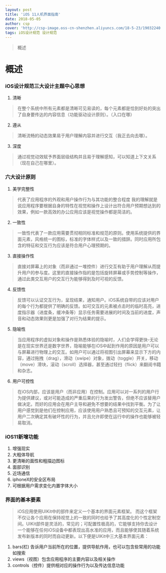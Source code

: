 ```yaml
---
layout: post
title: 'iOS 11人机界面指南'
date: 2018-05-05
author: csp
cover: 'http://csp-image.oss-cn-shenzhen.aliyuncs.com/18-5-23/19032240.jpg'
tags: iOS设计规范 设计规范
---
```


> 概述

# 概述

### iOS设计规范三大设计主题中心思想
1. 清晰
>在整个系统中所有元素都是清晰可见易读的，每个元素都是恰到好处的突出了自身要传达的内容信息（功能驱动设计原则）。（入口在哪）
2. 遵从
>清晰流畅的动态效果易于用户理解内容并进行交互（我正去向去哪）。
3. 深度
>通过视觉动效赋予界面层级结构并且易于理解感知，可以知道上下文关系（现在自己在哪里）。

### 六大设计原则
1. 美学完整性
>代表了应用程序的外观和用户操作行为与其功能的整合程度
我的理解就是说应用程序要根据自身的特性在视觉和操作上设计出符合用户预期想达到的效果，例如一款高效的办公应用应该是视觉操作都是简洁的。
2. 一致性
>一致性代表了一款应用需要贯彻相同标准和规范的原则。使用系统提供的界面元素，风格统一的图标，标准的字体样式以及一致的措辞。同时应用所包含的特征和交互行为应该是符合用户心理预期的。
3. 直接操作性
>直接对屏幕上的对象（而非通过一堆控件）进行交互有助于用户理解从而提升用户的参与度。这里的直接操作指的是包括旋转屏幕或手势控制等操作，通过此类交互用户的交互行为能够得到及时可视的反馈。
4. 反馈性
>反馈可以认证交互行为，呈现结果，通知用户。iOS系统自带的应该对用户的每个行为都提供了明确的反馈。如可交互的元素被点击时的临时高亮，进度指示器（进度条，缓冲条等）显示任务需要进展的时间及当前的进度，声音和动态效果则更是加强了对行为结果的提示。
5. 隐喻性
>当应用程序的虚拟对象和操作是熟悉体验的隐喻时，人们会学得更快-无论是在现实世界还是数字世界，隐喻能够在iOS中起到作用的原因是用户可以与屏幕进行物理上的交互。如用户可以通过将视图引出屏幕来显示下方的内容，通过拖拽（drag），滑动（swipe）对象，拨动（toggle）开关，移动（move）滑块，滚动（scroll）选择器，甚至通过轻扫（flick）来翻阅书籍和杂志。
6. 用户可控性
>在iOS内部，应该是用户（而非应用）在控制。应用可以对一系列的用户行为提供建议，或对可能造成的严重后果的行为发出警告，但绝不应该替用户做决定。而好的应用会在用户主导和避免不想要的结果中找到平衡。为了让用户感觉到是他们在控制应用，应该使用用户熟悉且可预知的交互元素，让用户二次确定其有破坏性的行为，并且允许即使在运行中的操作也能够被轻易取消。

### iOS11新增功能
1. 增强现实
2. 大粗体导航
3. 更清晰的面性和粗描边图标
4. 面部识别
5. 近场通信
6. iphoneX的安全区布局
7. 可根据用户需求变化内置字体大小

### 界面的基本要素
>iOS应用使用UIKit中的部件来定义一个基本的界面元素框架。 而这个框架不仅让各个应用在保持视觉上的一致的同时也给予了其高度化的个性定制空间。UIKit部件是灵活的，常见的；可配置性极高的，它能够支持你去设计一个能够在任何iOS设备中都表现出高水准的应用，而且能够使其随着系统发布新版本的同时而自动更新。以下便是UIKit中三大基本界面元素：
1. bars(栏) 告诉用户当前所在的位置，提供导航作用，也可以包含些常用的功能如搜索
2. views（视图）包含应用程序的主要内容以及相关操作
3. controls（控件）提供相对应的操作行为以及传达信息功能
